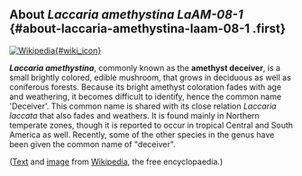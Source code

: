 About *Laccaria amethystina LaAM-08-1* {#about-laccaria-amethystina-laam-08-1 .first}
--------------------------------------

[![Wikipedia](/img/wikipedia_logo_v2_en.png){#wiki_icon}](http://en.wikipedia.org/wiki/Laccaria_amethystina)

***Laccaria amethystina***, commonly known as the **amethyst deceiver**,
is a small brightly colored, edible mushroom, that grows in deciduous as
well as coniferous forests. Because its bright amethyst coloration fades
with age and weathering, it becomes difficult to identify, hence the
common name 'Deceiver'. This common name is shared with its close
relation *Laccaria laccata* that also fades and weathers. It is found
mainly in Northern temperate zones, though it is reported to occur in
tropical Central and South America as well. Recently, some of the other
species in the genus have been given the common name of \"deceiver\".

([Text](http://en.wikipedia.org/wiki/Laccaria_amethystina) and
[image](http://commons.wikimedia.org/wiki/File:Laccaria_amethystina_LC0370.jpg)
from [Wikipedia](http://en.wikipedia.org/), the free encyclopaedia.)
